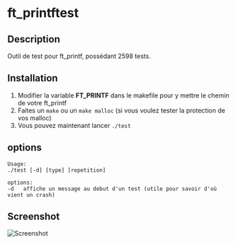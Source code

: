 # ft_printftest

## Description
Outil de test pour ft_printf, possédant 2598 tests.

## Installation
1.  Modifier la variable **FT_PRINTF** dans le makefile pour y mettre le chemin de votre ft_printf
2.  Faites un `make` ou un `make malloc` (si vous voulez tester la protection de vos malloc)
3.  Vous pouvez maintenant lancer `./test`

## options
```
Usage:
./test [-d] [type] [repetition]

options:
-d   affiche un message au debut d'un test (utile pour savoir d'où vient un crash)
```

## Screenshot
![Screenshot](https://sawyerf.github.io/ft_printftest/screenshot.png)
